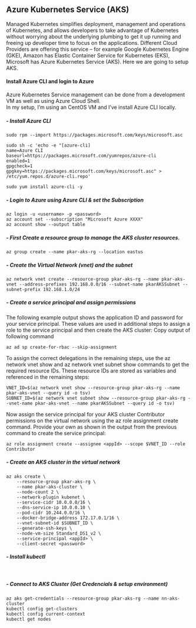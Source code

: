 ## Azure Kubernetes Service (AKS)
Managed Kubernetes simplifies deployment, management and operations of Kubernetes, and allows developers to take advantage of Kubernetes without worrying about the underlying plumbing to get it up running and freeing up developer time to focus on the applications. Different Cloud Providers are offering this service – for example Google Kubernetes Engine (GKE), Amazon has Elastic Container Service for Kubernetes (EKS), Microsoft has Azure Kubernetes Service (AKS).
Here we are going to setup AKS.

#### Install Azure CLI and login to Azure
Azure Kubernetes Service management can be done from a development VM as well as using Azure Cloud Shell.  
In my setup, I’m using an CentOS VM and I’ve install Azure CLI locally. 

##### - Install Azure CLI

```
sudo rpm --import https://packages.microsoft.com/keys/microsoft.asc

sudo sh -c 'echo -e "[azure-cli]
name=Azure CLI
baseurl=https://packages.microsoft.com/yumrepos/azure-cli
enabled=1
gpgcheck=1
gpgkey=https://packages.microsoft.com/keys/microsoft.asc" > /etc/yum.repos.d/azure-cli.repo'

sudo yum install azure-cli -y 
```
##### - Login to Azure using Azure CLI & set the Subscription

```
az login -u <username> -p <password>
az account set --subscription "Microsoft Azure XXXX"
az account show --output table
```
##### - First Create a resource group to manage the AKS cluster resources.

```az group create --name pkar-aks-rg --location eastus```

##### -  Create the Virtual Network (vnet) and the subnet 

```az network vnet create --resource-group pkar-aks-rg --name pkar-aks-vnet --address-prefixes 192.168.0.0/16 --subnet-name pkarAKSSubnet --subnet-prefix 192.168.1.0/24```

##### -  Create a service principal and assign permissions
The following example output shows the application ID and password for your service principal. These values are used in additional steps to assign a role to the service principal and then create the AKS cluster: Copy output of following command

```az ad sp create-for-rbac --skip-assignment```

To assign the correct delegations in the remaining steps, use the az network vnet show and az network vnet subnet show commands to get the required resource IDs. These resource IDs are stored as variables and referenced in the remaining steps:

```
VNET_ID=$(az network vnet show --resource-group pkar-aks-rg --name pkar-aks-vnet --query id -o tsv)
SUBNET_ID=$(az network vnet subnet show --resource-group pkar-aks-rg --vnet-name pkar-aks-vnet --name pkarAKSSubnet --query id -o tsv)
```

Now assign the service principal for your AKS cluster Contributor permissions on the virtual network using the az role assignment create command. Provide your own <appId> as shown in the output from the previous command to create the service principal:
  
```az role assignment create --assignee <appId> --scope $VNET_ID --role Contributor```

##### -  Create an AKS cluster in the virtual network

```
az aks create \
    --resource-group pkar-aks-rg \
    --name pkar-aks-cluster \
    --node-count 2 \
    --network-plugin kubenet \
    --service-cidr 10.0.0.0/16 \
    --dns-service-ip 10.0.0.10 \
    --pod-cidr 10.244.0.0/16 \
    --docker-bridge-address 172.17.0.1/16 \
    --vnet-subnet-id $SUBNET_ID \
    --generate-ssh-keys \
    --node-vm-size Standard_DS1_v2 \
    --service-principal <appId> \
    --client-secret <password>
```

##### -  Install kubectl 

``` ```

##### -  Connect to AKS Cluster (Get Credencials & setup environment)

``` 
az aks get-credentials --resource-group pkar-aks-rg --name nn-aks-cluster
kubectl config get-clusters
kubectl config current-context
kubectl get nodes
```


